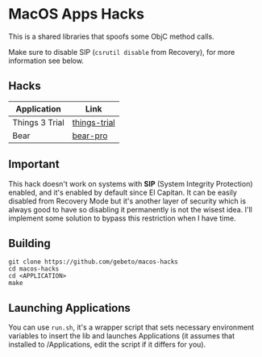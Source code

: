 # MacOS Apps Hacks

This is a shared libraries that spoofs some ObjC method calls.

Make sure to disable SIP (`csrutil disable` from Recovery), for more information see below.

## Hacks

| Application    | Link                               |
|----------------|------------------------------------|
| Things 3 Trial | [things-trial](hacks/things-trial) |
| Bear           | [bear-pro](hacks/bear-pro)         |

## Important
This hack doesn't work on systems with **SIP** (System Integrity Protection) enabled, and it's enabled by default since El Capitan. It can be easily disabled from Recovery Mode but it's another layer of security which is always good to have so disabling it permanently is not the wisest idea. I'll implement some solution to bypass this restriction when I have time.

## Building
```
git clone https://github.com/gebeto/macos-hacks
cd macos-hacks
cd <APPLICATION>
make
```

## Launching Applications
You can use `run.sh`, it's a wrapper script that sets necessary environment variables to insert the lib and launches Applications (it assumes that <APPLICAITON> installed to /Applications, edit the script if it differs for you).
